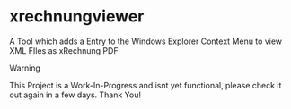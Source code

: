 # xrechnungviewer
A Tool which adds a Entry to the Windows Explorer Context Menu to view XML FIles as xRechnung PDF


> [!WARNING]
> This Project is a Work-In-Progress and isnt yet functional, please check it out again in a few days. Thank You!
